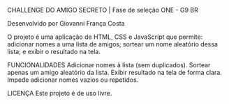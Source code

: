 CHALLENGE DO AMIGO SECRETO | Fase de seleção ONE - G9 BR

Desenvolvido por Giovanni França Costa

O projeto é uma aplicação de HTML, CSS e JavaScript que permite: adicionar nomes a uma lista de amigos; sortear um nome aleatório dessa lista; e exibir o resultado na tela.

FUNCIONALIDADES
Adicionar nomes à lista (sem duplicados).
Sortear apenas um amigo aleatório da lista.
Exibir resultado na tela de forma clara.
Impede adicionar nomes vazios ou repetidos.

LICENÇA
Este projeto é de uso livre.
